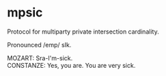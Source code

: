 # mpsic

Protocol for multiparty private intersection cardinality.

Pronounced /emp/ sIk.

MOZART: Sra-I'm-sick.  
CONSTANZE: Yes, you are. You are very sick.

